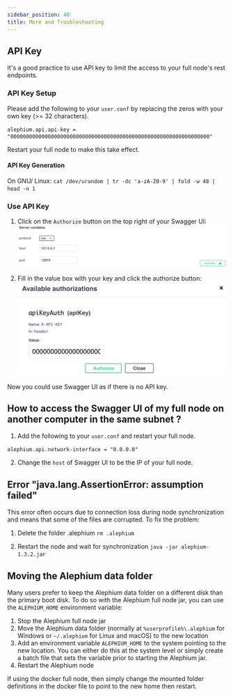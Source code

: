 ```yaml
---
sidebar_position: 40
title: More and Troubleshooting
---
```


## API Key

It's a good practice to use API key to limit the access to your full node's rest endpoints.

### API Key Setup

Please add the following to your `user.conf` by replacing the zeros with your own key (>= 32 characters).

```
alephium.api.api-key = "0000000000000000000000000000000000000000000000000000000000000000"
```

Restart your full node to make this take effect.

#### API Key Generation

On GNU/ Linux: `cat /dev/urandom | tr -dc 'a-zA-Z0-9' | fold -w 48 | head -n 1`

### Use API Key

1. Click on the `Authorize` button on the top right of your Swagger UI:
   ![full-node-api-key-auth0](media/full-node-api-key-auth0.png)

2. Fill in the value box with your key and click the authorize button:
   ![full-node-api-key-auth1](media/full-node-api-key-auth1.png)

Now you could use Swagger UI as if there is no API key.

## How to access the Swagger UI of my full node on another computer in the same subnet ?

1. Add the following to your `user.conf` and restart your full node.

```
alephium.api.network-interface = "0.0.0.0"
```

2. Change the `host` of Swagger UI to be the IP of your full node.

## Error "java.lang.AssertionError: assumption failed"

This error often occurs due to connection loss during node synchronization and means that some of the files are corrupted.
To fix the problem:

1. Delete the folder .alephium `rm .alephium`

2. Restart the node and wait for synchronization `java -jar alephium-1.3.2.jar`

## Moving the Alephium data folder

Many users prefer to keep the Alephium data folder on a different disk than the primary boot disk. To do so with the Alephium full node jar, you can use the `ALEPHIUM_HOME` environment variable:

1. Stop the Alephium full node jar
2. Move the Alephium data folder (normally at `%userprofile%\.alephium` for Windows or `~/.alephium` for Linux and macOS) to the new location
3. Add an environment variable `ALEPHIUM_HOME` to the system pointing to the new location. You can either do this at the system level or simply create a batch file that sets the variable prior to starting the Alephium jar.
4. Restart the Alephium node

If using the docker full node, then simply change the mounted folder definitions in the docker file to point to the new home then restart.
